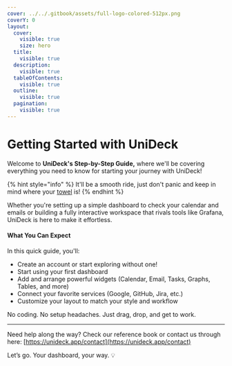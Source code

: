 ```yaml
---
cover: ../../.gitbook/assets/full-logo-colored-512px.png
coverY: 0
layout:
  cover:
    visible: true
    size: hero
  title:
    visible: true
  description:
    visible: true
  tableOfContents:
    visible: true
  outline:
    visible: true
  pagination:
    visible: true
---
```


# Getting Started with UniDeck

Welcome to **UniDeck's Step-by-Step Guide,** where we'll be covering everything you need to know for starting your journey with UniDeck!

{% hint style="info" %}
It'll be a smooth ride, just don't panic and keep in mind where your [towel](https://hitchhikers.fandom.com/wiki/Towel) is!
{% endhint %}

Whether you're setting up a simple dashboard to check your calendar and emails or building a fully interactive workspace that rivals tools like Grafana, UniDeck is here to make it effortless.

#### What You Can Expect

In this quick guide, you'll:

* Create an account or start exploring without one!
* Start using your first dashboard
* Add and arrange powerful widgets (Calendar, Email, Tasks, Graphs, Tables, and more)
* Connect your favorite services (Google, GitHub, Jira, etc.)
* Customize your layout to match your style and workflow

No coding. No setup headaches. Just drag, drop, and get to work.

***

Need help along the way? Check our reference book or contact us through here: [https://unideck.app/contact](https://unideck.app/contact)

Let’s go. Your dashboard, your way. 💡
